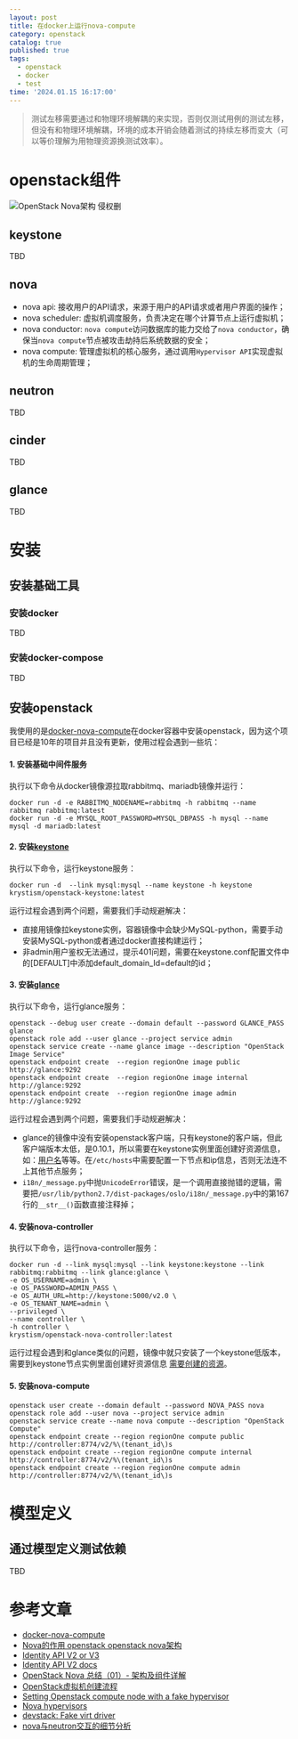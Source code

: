 ```yaml
---
layout: post
title: 在docker上运行nova-compute
category: openstack
catalog: true
published: true
tags:
  - openstack
  - docker
  - test
time: '2024.01.15 16:17:00'
---
```

> 测试左移需要通过和物理环境解耦的来实现，否则仅测试用例的测试左移，但没有和物理环境解耦，环境的成本开销会随着测试的持续左移而变大（可以等价理解为用物理资源换测试效率）。

# openstack组件
![OpenStack Nova架构 侵权删]({{site.baseurl}}/img/2024/Q1/20240115-nova组件调用.png)

## keystone
TBD

## nova
- nova api: 接收用户的API请求，来源于用户的API请求或者用户界面的操作；
- nova scheduler: 虚拟机调度服务，负责决定在哪个计算节点上运行虚拟机；
- nova conductor: `nova compute`访问数据库的能力交给了`nova conductor`，确保当`nova compute`节点被攻击劫持后系统数据的安全；
- nova compute: 管理虚拟机的核心服务，通过调用`Hypervisor API`实现虚拟机的生命周期管理；

## neutron
TBD

## cinder
TBD

## glance
TBD

# 安装
## 安装基础工具

### 安装docker
TBD
### 安装docker-compose
TBD

## 安装openstack
我使用的是[docker-nova-compute](https://github.com/int32bit/docker-nova-compute)在docker容器中安装openstack，因为这个项目已经是10年的项目并且没有更新，使用过程会遇到一些坑：
#### 1. 安装基础中间件服务
执行以下命令从docker镜像源拉取rabbitmq、mariadb镜像并运行：
```shell
docker run -d -e RABBITMQ_NODENAME=rabbitmq -h rabbitmq --name rabbitmq rabbitmq:latest
docker run -d -e MYSQL_ROOT_PASSWORD=MYSQL_DBPASS -h mysql --name mysql -d mariadb:latest
```

#### 2. 安装[keystone](https://github.com/int32bit/docker-keystone)
执行以下命令，运行keystone服务：
```shell
docker run -d  --link mysql:mysql --name keystone -h keystone krystism/openstack-keystone:latest
```
运行过程会遇到两个问题，需要我们手动规避解决：
- 直接用镜像拉keystone实例，容器镜像中会缺少MySQL-python，需要手动安装MySQL-python或者通过docker直接构建运行；  
- 非admin用户鉴权无法通过，提示401问题，需要在keystone.conf配置文件中的[DEFAULT]中添加default_domain_Id=default的id；

#### 3. 安装[glance](https://github.com/int32bit/docker-glance)
执行以下命令，运行glance服务：
```shell
openstack --debug user create --domain default --password GLANCE_PASS glance
openstack role add --user glance --project service admin
openstack service create --name glance image --description "OpenStack Image Service"
openstack endpoint create  --region regionOne image public http://glance:9292
openstack endpoint create  --region regionOne image internal http://glance:9292
openstack endpoint create  --region regionOne image admin http://glance:9292
```
运行过程会遇到两个问题，需要我们手动规避解决：
- glance的镜像中没有安装openstack客户端，只有keystone的客户端，但此客户端版本太低，是0.10.1，所以需要在keystone实例里面创建好资源信息，如：[用户名](https://github.com/int32bit/docker-glance/blob/master/bootstrap.sh#L17)等等。在`/etc/hosts`中需要配置一下节点和ip信息，否则无法连不上其他节点服务；  
- `i18n/_message.py`中抛`UnicodeError`错误，是一个调用直接抛错的逻辑，需要把`/usr/lib/python2.7/dist-packages/oslo/i18n/_message.py`中的第167行的`__str__()`函数直接注释掉；

#### 4. 安装nova-controller
执行以下命令，运行nova-controller服务：
```shell
docker run -d --link mysql:mysql --link keystone:keystone --link rabbitmq:rabbitmq --link glance:glance \
-e OS_USERNAME=admin \
-e OS_PASSWORD=ADMIN_PASS \
-e OS_AUTH_URL=http://keystone:5000/v2.0 \
-e OS_TENANT_NAME=admin \
--privileged \
--name controller \
-h controller \
krystism/openstack-nova-controller:latest
```
运行过程会遇到和glance类似的问题，镜像中就只安装了一个keystone低版本，需要到keystone节点实例里面创建好资源信息 [需要创建的资源](https://github.com/int32bit/docker-nova-controller/blob/master/bootstrap.sh#L18)。

#### 5. 安装nova-compute

```shell
openstack user create --domain default --password NOVA_PASS nova
openstack role add --user nova --project service admin
openstack service create --name nova compute --description "OpenStack Compute"
openstack endpoint create --region regionOne compute public http://controller:8774/v2/%\(tenant_id\)s
openstack endpoint create --region regionOne compute internal http://controller:8774/v2/%\(tenant_id\)s
openstack endpoint create --region regionOne compute admin http://controller:8774/v2/%\(tenant_id\)s
```

# 模型定义
## 通过模型定义测试依赖
TBD

# 参考文章
- [docker-nova-compute](https://github.com/int32bit/docker-nova-compute?tab=readme-ov-file)
- [Nova的作用 openstack openstack nova架构](https://blog.51cto.com/u_13354/8102414)
- [Identity API V2 or V3](https://docs.openstack.org/keystone/10.0.3/http-api.html)
- [Identity API V2 docs](https://sergslipushenko.github.io/html/api-ref-identity-admin-v2.html)
- [OpenStack Nova 总结（01）- 架构及组件详解](https://blog.csdn.net/dylloveyou/article/details/80698420)
- [OpenStack虚拟机创建流程](https://blog.csdn.net/dylloveyou/article/details/78587308)
- [Setting Openstack compute node with a fake hypervisor](https://stackoverflow.com/questions/67677398/setting-openstack-compute-node-with-a-fake-hypervisor)
- [Nova hypervisors](https://github.com/openstack/nova/blob/master/doc/source/admin/configuration/hypervisors.rst)
- [devstack: Fake virt driver](https://docs.openstack.org/devstack/latest/guides/nova.html#fake-virt-driver)
- [nova与neutron交互的细节分析](https://www.jianshu.com/p/fc8ecdf11ec8)
